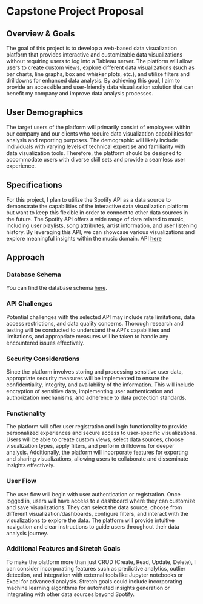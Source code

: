 # Capstone Project Proposal

## Overview & Goals
The goal of this project is to develop a web-based data visualization platform that provides interactive and customizable data visualizations without requiring users to log into a Tableau server. The platform will allow users to create custom views, explore different data visualizations (such as bar charts, line graphs, box and whisker plots, etc.), and utilize filters and drilldowns for enhanced data analysis. By achieving this goal, I aim to provide an accessible and user-friendly data visualization solution that can benefit my company and improve data analysis processes.

## User Demographics
The target users of the platform will primarily consist of employees within our company and our clients who require data visualization capabilities for analysis and reporting purposes. The demographic will likely include individuals with varying levels of technical expertise and familiarity with data visualization tools. Therefore, the platform should be designed to accommodate users with diverse skill sets and provide a seamless user experience.

## Specifications
For this project, I plan to utilize the Spotify API as a data source to demonstrate the capabilities of the interactive data visualization platform but want to keep this flexible in order to connect to other data sources in the future. The Spotify API offers a wide range of data related to music, including user playlists, song attributes, artist information, and user listening history. By leveraging this API, we can showcase various visualizations and explore meaningful insights within the music domain. API [here](https://api.spotify.com/v1)

## Approach

### Database Schema
You can find the database schema [here](https://dbdiagram.io/d/645d8cebdca9fb07c4f0f1e8).

### API Challenges
Potential challenges with the selected API may include rate limitations, data access restrictions, and data quality concerns. Thorough research and testing will be conducted to understand the API's capabilities and limitations, and appropriate measures will be taken to handle any encountered issues effectively.

### Security Considerations
Since the platform involves storing and processing sensitive user data, appropriate security measures will be implemented to ensure the confidentiality, integrity, and availability of the information. This will include encryption of sensitive data, implementing user authentication and authorization mechanisms, and adherence to data protection standards.

### Functionality
The platform will offer user registration and login functionality to provide personalized experiences and secure access to user-specific visualizations. Users will be able to create custom views, select data sources, choose visualization types, apply filters, and perform drilldowns for deeper analysis. Additionally, the platform will incorporate features for exporting and sharing visualizations, allowing users to collaborate and disseminate insights effectively.

### User Flow
The user flow will begin with user authentication or registration. Once logged in, users will have access to a dashboard where they can customize and save visualizations. They can select the data source, choose from different visualization/dashboards, configure filters, and interact with the visualizations to explore the data. The platform will provide intuitive navigation and clear instructions to guide users throughout their data analysis journey.

### Additional Features and Stretch Goals
To make the platform more than just CRUD (Create, Read, Update, Delete), I can consider incorporating features such as predictive analytics, outlier detection, and integration with external tools like Jupyter notebooks or Excel for advanced analysis. Stretch goals could include incorporating machine learning algorithms for automated insights generation or integrating with other data sources beyond Spotify.
